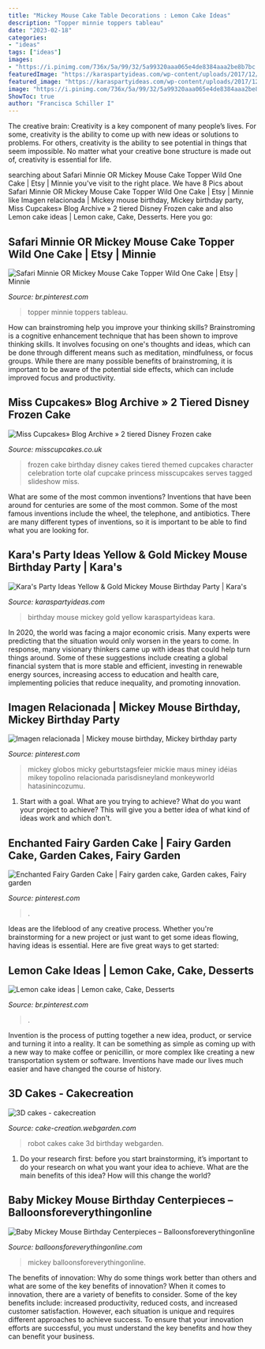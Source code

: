 ```yaml
---
title: "Mickey Mouse Cake Table Decorations : Lemon Cake Ideas"
description: "Topper minnie toppers tableau"
date: "2023-02-18"
categories:
- "ideas"
tags: ["ideas"]
images:
- "https://i.pinimg.com/736x/5a/99/32/5a99320aaa065e4de8384aaa2be8b7bc.jpg"
featuredImage: "https://karaspartyideas.com/wp-content/uploads/2017/12/Yellow-Gold-Mickey-Mouse-Birthday-Party-via-Karas-Party-Ideas-KarasPartyIdeas.com2_.jpg"
featured_image: "https://karaspartyideas.com/wp-content/uploads/2017/12/Yellow-Gold-Mickey-Mouse-Birthday-Party-via-Karas-Party-Ideas-KarasPartyIdeas.com2_.jpg"
image: "https://i.pinimg.com/736x/5a/99/32/5a99320aaa065e4de8384aaa2be8b7bc.jpg"
ShowToc: true
author: "Francisca Schiller I"
---
```



The creative brain:
Creativity is a key component of many people’s lives. For some, creativity is the ability to come up with new ideas or solutions to problems. For others, creativity is the ability to see potential in things that seem impossible. No matter what your creative bone structure is made out of, creativity is essential for life.

	

		
searching about Safari Minnie OR Mickey Mouse Cake Topper Wild One Cake | Etsy | Minnie you've visit to the right place. We have 8 Pics about Safari Minnie OR Mickey Mouse Cake Topper Wild One Cake | Etsy | Minnie like Imagen relacionada | Mickey mouse birthday, Mickey birthday party, Miss Cupcakes» Blog Archive » 2 tiered Disney Frozen cake and also Lemon cake ideas | Lemon cake, Cake, Desserts. Here you go:
		
    
## Safari Minnie OR Mickey Mouse Cake Topper Wild One Cake | Etsy | Minnie

<img loading=lazy src="https://i.pinimg.com/736x/ff/2e/e7/ff2ee767c8193a0e82dba153585a3c14.jpg" onerror="this.onerror=null;this.src='https://tse3.mm.bing.net/th?id=OIP.aJixfqpv8AgTIvNXSHejnAHaJ3&amp;pid=15.1';" alt="Safari Minnie OR Mickey Mouse Cake Topper Wild One Cake | Etsy | Minnie">

_Source: br.pinterest.com_

>topper minnie toppers tableau. 

	

How can brainstroming help you improve your thinking skills?
Brainstroming is a cognitive enhancement technique that has been shown to improve thinking skills. It involves focusing on one's thoughts and ideas, which can be done through different means such as meditation, mindfulness, or focus groups. While there are many possible benefits of brainstroming, it is important to be aware of the potential side effects, which can include improved focus and productivity.

    
## Miss Cupcakes» Blog Archive » 2 Tiered Disney Frozen Cake

<img loading=lazy src="https://www.misscupcakes.co.uk/wp-content/uploads/2015/03/2-tiered-disney-Frozen-birthday-cake.jpg" onerror="this.onerror=null;this.src='https://tse4.mm.bing.net/th?id=OIP.RjhfA6UTnEVn99sxGO7W6gHaKy&amp;pid=15.1';" alt="Miss Cupcakes» Blog Archive » 2 tiered Disney Frozen cake">

_Source: misscupcakes.co.uk_

>frozen cake birthday disney cakes tiered themed cupcakes character celebration torte olaf cupcake princess misscupcakes serves tagged slideshow miss. 

	

What are some of the most common inventions?
Inventions that have been around for centuries are some of the most common. Some of the most famous inventions include the wheel, the telephone, and antibiotics. There are many different types of inventions, so it is important to be able to find what you are looking for.

    
## Kara&#039;s Party Ideas Yellow &amp; Gold Mickey Mouse Birthday Party | Kara&#039;s

<img loading=lazy src="https://karaspartyideas.com/wp-content/uploads/2017/12/Yellow-Gold-Mickey-Mouse-Birthday-Party-via-Karas-Party-Ideas-KarasPartyIdeas.com2_.jpg" onerror="this.onerror=null;this.src='https://tse2.mm.bing.net/th?id=OIP.T9kCsoq_TLN8EdZbGv6qJQHaLm&amp;pid=15.1';" alt="Kara&#039;s Party Ideas Yellow &amp; Gold Mickey Mouse Birthday Party | Kara&#039;s">

_Source: karaspartyideas.com_

>birthday mouse mickey gold yellow karaspartyideas kara. 

	

In 2020, the world was facing a major economic crisis. Many experts were predicting that the situation would only worsen in the years to come. In response, many visionary thinkers came up with ideas that could help turn things around. Some of these suggestions include creating a global financial system that is more stable and efficient, investing in renewable energy sources, increasing access to education and health care, implementing policies that reduce inequality, and promoting innovation.

    
## Imagen Relacionada | Mickey Mouse Birthday, Mickey Birthday Party

<img loading=lazy src="https://i.pinimg.com/736x/7b/e5/5e/7be55e481d722c92fefd8929b408c594.jpg" onerror="this.onerror=null;this.src='https://tse4.mm.bing.net/th?id=OIP.KY5J9LqA97Q7XvWx_vEKXAHaJ3&amp;pid=15.1';" alt="Imagen relacionada | Mickey mouse birthday, Mickey birthday party">

_Source: pinterest.com_

>mickey globos micky geburtstagsfeier mickie maus miney idéias mikey topolino relacionada parisdisneyland monkeyworld hatasinincozumu. 

	

1. Start with a goal. What are you trying to achieve? What do you want your project to achieve? This will give you a better idea of what kind of ideas work and which don't. 

    
## Enchanted Fairy Garden Cake | Fairy Garden Cake, Garden Cakes, Fairy Garden

<img loading=lazy src="https://i.pinimg.com/736x/5a/99/32/5a99320aaa065e4de8384aaa2be8b7bc.jpg" onerror="this.onerror=null;this.src='https://tse1.mm.bing.net/th?id=OIP.JK201HsOOs92WR1T3EjdbAHaJ3&amp;pid=15.1';" alt="Enchanted Fairy Garden Cake | Fairy garden cake, Garden cakes, Fairy garden">

_Source: pinterest.com_

>. 

	

Ideas are the lifeblood of any creative process. Whether you're brainstorming for a new project or just want to get some ideas flowing, having ideas is essential. Here are five great ways to get started: 

    
## Lemon Cake Ideas | Lemon Cake, Cake, Desserts

<img loading=lazy src="https://i.pinimg.com/736x/95/c1/cc/95c1ccee5625d190dbc1196e6da3f510.jpg" onerror="this.onerror=null;this.src='https://tse3.mm.bing.net/th?id=OIP.d3AzRJwnVewzXLwQJVdl7AHaJ3&amp;pid=15.1';" alt="Lemon cake ideas | Lemon cake, Cake, Desserts">

_Source: br.pinterest.com_

>. 

	

Invention is the process of putting together a new idea, product, or service and turning it into a reality. It can be something as simple as coming up with a new way to make coffee or penicillin, or more complex like creating a new transportation system or software. Inventions have made our lives much easier and have changed the course of history.

    
## 3D Cakes - Cakecreation

<img loading=lazy src="http://media1.webgarden.com/images/media1:4d49399774cfe.jpg/robot.JPG" onerror="this.onerror=null;this.src='https://tse4.mm.bing.net/th?id=OIP.hf0VqMtcRUlYTIhRYFOSrAHaJ4&amp;pid=15.1';" alt="3D cakes - cakecreation">

_Source: cake-creation.webgarden.com_

>robot cakes cake 3d birthday webgarden. 

	

1. Do your research first: before you start brainstorming, it’s important to do your research on what you want your idea to achieve. What are the main benefits of this idea? How will this change the world?

    
## Baby Mickey Mouse Birthday Centerpieces – Balloonsforeverythingonline

<img loading=lazy src="https://cdn.shopify.com/s/files/1/0065/1437/6802/products/Centerpieces_1_9793696c-0a8d-4a37-86d5-3f62be2f510e_1200x1200.jpg?v=1576899226" onerror="this.onerror=null;this.src='https://tse1.mm.bing.net/th?id=OIP.VMfm3kbFJI4ed0TeFEP2AgHaFj&amp;pid=15.1';" alt="Baby Mickey Mouse Birthday Centerpieces – Balloonsforeverythingonline">

_Source: balloonsforeverythingonline.com_

>mickey balloonsforeverythingonline. 

	

The benefits of innovation: Why do some things work better than others and what are some of the key benefits of innovation?
When it comes to innovation, there are a variety of benefits to consider. Some of the key benefits include: increased productivity, reduced costs, and increased customer satisfaction. However, each situation is unique and requires different approaches to achieve success. To ensure that your innovation efforts are successful, you must understand the key benefits and how they can benefit your business.

